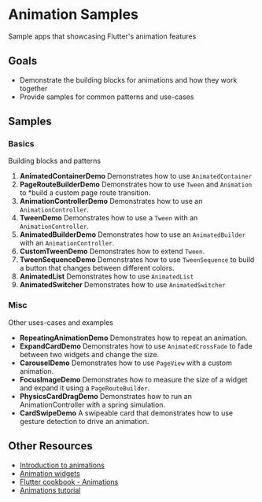 # Animation Samples
Sample apps that showcasing Flutter's animation features

## Goals

- Demonstrate the building blocks for animations and how they work together
- Provide samples for common patterns and use-cases

## Samples

### Basics

Building blocks and patterns

1. **AnimatedContainerDemo** Demonstrates how to use `AnimatedContainer`
2. **PageRouteBuilderDemo** Demonstrates how to use `Tween` and `Animation` to
*build a custom page route transition.
3. **AnimationControllerDemo** Demonstrates how to use an `AnimationController`.
4. **TweenDemo** Demonstrates how to use a `Tween` with an
`AnimationController`.
5. **AnimatedBuilderDemo** Demonstrates how to use an `AnimatedBuilder` with an
`AnimationController`.
6. **CustomTweenDemo** Demonstrates how to extend `Tween`.
7. **TweenSequenceDemo** Demonstrates how to use `TweenSequence` to build a
button that changes between different colors.
8. **AnimatedList** Demonstrates how to use `AnimatedList`
9. **AnimatedSwitcher** Demonstrates how to use `AnimatedSwitcher`

### Misc

Other uses-cases and examples

- **RepeatingAnimationDemo** Demonstrates how to repeat an animation.
- **ExpandCardDemo** Demonstrates how to use `AnimatedCrossFade` to fade between
two widgets and change the size.
- **CarouselDemo** Demonstrates how to use `PageView` with a custom animation.
- **FocusImageDemo** Demonstrates how to measure the size of a widget and expand
it using a `PageRouteBuilder`.
- **PhysicsCardDragDemo** Demonstrates how to run an AnimationController with a
spring simulation.
- **CardSwipeDemo** A swipeable card that demonstrates how to use gesture
detection to drive an animation.

## Other Resources

- [Introduction to animations](https://flutter.dev/docs/development/ui/animations)
- [Animation widgets](https://flutter.dev/docs/development/ui/widgets/animation)
- [Flutter cookbook - Animations](https://flutter.dev/docs/cookbook/animation)
- [Animations tutorial](https://flutter.dev/docs/development/ui/animations/tutorial)
